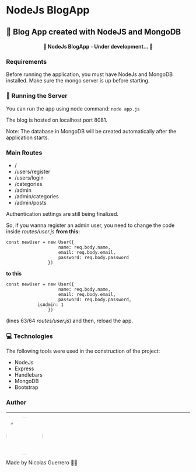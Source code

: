 # NodeJs BlogApp
## 💚 Blog App created with NodeJS and MongoDB

<h4 align="center"> 
	🚧  NodeJs BlogApp - Under development...  🚧
</h4>

### Requirements

Before running the application, you must have NodeJs and MongoDB installed. 
Make sure the mongo server is up before starting.

### 🎲 Running the Server

You can run the app using node command:
````node app.js````

The blog is hosted on localhost port 8081.

Note: The database in MongoDB will be created automatically after the application starts.

### Main Routes
<!--ts-->
   * /
   * /users/register 
   * /users/login
   * /categories
   * /admin
   * /admin/categories
   * /admin/posts
<!--te-->

Authentication settings are still being finalized. 

So, if you wanna register an admin user, you need to change the code inside *routes/user.js* **from this:**
````
const newUser = new User({
                    name: req.body.name,
                    email: req.body.email,
                    password: req.body.password
                })
````
**to this**
````
const newUser = new User({
                    name: req.body.name,
                    email: req.body.email,
                    password: req.body.password,
		    isAdmin: 1
                })
````
(lines 63/64 *routes/user.js*)
and then, reload the app.

### 💻 Technologies

The following tools were used in the construction of the project:

- NodeJs
- Express
- Handlebars
- MongoDB
- Bootstrap

### Author
---

 <img style="border-radius: 50%;" src="https://github.com/nicolasgandrade.png" width="100px;" alt=""/>

Made by Nicolas Guerrero 👋🏽 

